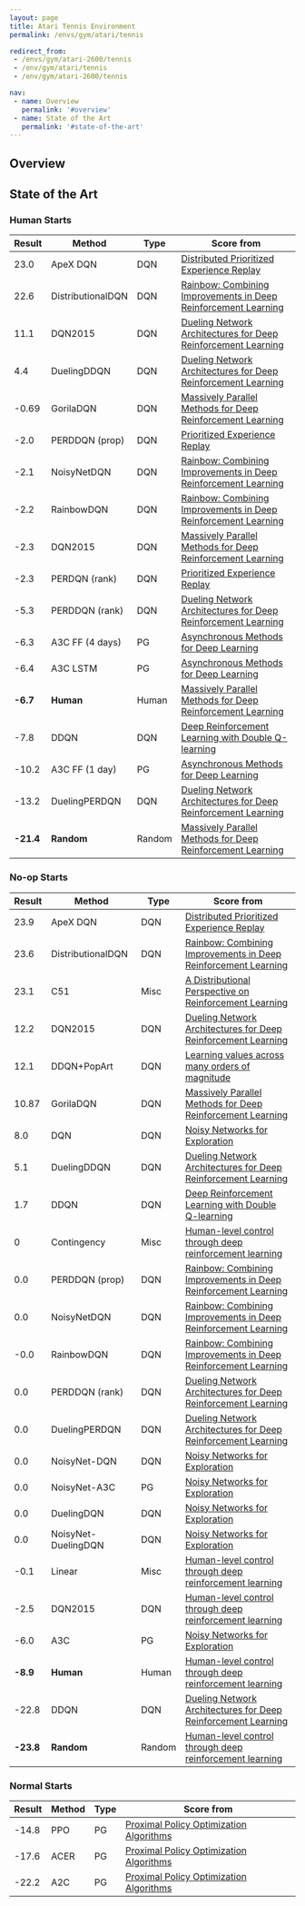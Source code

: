 ```yaml
---
layout: page
title: Atari Tennis Environment
permalink: /envs/gym/atari/tennis

redirect_from:
 - /envs/gym/atari-2600/tennis
 - /env/gym/atari/tennis
 - /env/gym/atari-2600/tennis

nav:
 - name: Overview
   permalink: '#overview'
 - name: State of the Art
   permalink: '#state-of-the-art'
---
```



## Overview

## State of the Art

### Human Starts

| Result | Method | Type | Score from |
|--------|--------|------|------------|
| 23.0 | ApeX DQN | DQN | [Distributed Prioritized Experience Replay](https://arxiv.org/abs/1803.00933) |
| 22.6 | DistributionalDQN | DQN | [Rainbow: Combining Improvements in Deep Reinforcement Learning](https://arxiv.org/abs/1710.02298) |
| 11.1 | DQN2015 | DQN | [Dueling Network Architectures for Deep Reinforcement Learning](https://arxiv.org/abs/1511.06581) |
| 4.4 | DuelingDDQN | DQN | [Dueling Network Architectures for Deep Reinforcement Learning](https://arxiv.org/abs/1511.06581) |
| -0.69 | GorilaDQN | DQN | [Massively Parallel Methods for Deep Reinforcement Learning](https://arxiv.org/abs/1507.04296) |
| -2.0 | PERDDQN (prop) | DQN | [Prioritized Experience Replay](https://arxiv.org/abs/1511.05952) |
| -2.1 | NoisyNetDQN | DQN | [Rainbow: Combining Improvements in Deep Reinforcement Learning](https://arxiv.org/abs/1710.02298) |
| -2.2 | RainbowDQN | DQN | [Rainbow: Combining Improvements in Deep Reinforcement Learning](https://arxiv.org/abs/1710.02298) |
| -2.3 | DQN2015 | DQN | [Massively Parallel Methods for Deep Reinforcement Learning](https://arxiv.org/abs/1507.04296) |
| -2.3 | PERDQN (rank) | DQN | [Prioritized Experience Replay](https://arxiv.org/abs/1511.05952) |
| -5.3 | PERDDQN (rank) | DQN | [Dueling Network Architectures for Deep Reinforcement Learning](https://arxiv.org/abs/1511.06581) |
| -6.3 | A3C FF (4 days) | PG | [Asynchronous Methods for Deep Learning](https://arxiv.org/abs/1602.01783) |
| -6.4 | A3C LSTM | PG | [Asynchronous Methods for Deep Learning](https://arxiv.org/abs/1602.01783) |
| **-6.7** | **Human** | Human | [Massively Parallel Methods for Deep Reinforcement Learning](https://arxiv.org/abs/1507.04296) |
| -7.8 | DDQN | DQN | [Deep Reinforcement Learning with Double Q-learning](https://arxiv.org/abs/1509.06461) |
| -10.2 | A3C FF (1 day) | PG | [Asynchronous Methods for Deep Learning](https://arxiv.org/abs/1602.01783) |
| -13.2 | DuelingPERDQN | DQN | [Dueling Network Architectures for Deep Reinforcement Learning](https://arxiv.org/abs/1511.06581) |
| **-21.4** | **Random** | Random | [Massively Parallel Methods for Deep Reinforcement Learning](https://arxiv.org/abs/1507.04296) |

### No-op Starts

| Result | Method | Type | Score from |
|--------|--------|------|------------|
| 23.9 | ApeX DQN | DQN | [Distributed Prioritized Experience Replay](https://arxiv.org/abs/1803.00933) |
| 23.6 | DistributionalDQN | DQN | [Rainbow: Combining Improvements in Deep Reinforcement Learning](https://arxiv.org/abs/1710.02298) |
| 23.1 | C51 | Misc | [A Distributional Perspective on Reinforcement Learning](https://arxiv.org/abs/1707.06887) |
| 12.2 | DQN2015 | DQN | [Dueling Network Architectures for Deep Reinforcement Learning](https://arxiv.org/abs/1511.06581) |
| 12.1 | DDQN+PopArt | DQN | [Learning values across many orders of magnitude](https://arxiv.org/abs/1602.07714) |
| 10.87 | GorilaDQN | DQN | [Massively Parallel Methods for Deep Reinforcement Learning](https://arxiv.org/abs/1507.04296) |
| 8.0 | DQN | DQN | [Noisy Networks for Exploration](https://arxiv.org/abs/1706.10295) |
| 5.1 | DuelingDDQN | DQN | [Dueling Network Architectures for Deep Reinforcement Learning](https://arxiv.org/abs/1511.06581) |
| 1.7 | DDQN | DQN | [Deep Reinforcement Learning with Double Q-learning](https://arxiv.org/abs/1509.06461) |
| 0 | Contingency | Misc | [Human-level control through deep reinforcement learning](https://storage.googleapis.com/deepmind-media/dqn/DQNNaturePaper.pdf) |
| 0.0 | PERDDQN (prop) | DQN | [Rainbow: Combining Improvements in Deep Reinforcement Learning](https://arxiv.org/abs/1710.02298) |
| 0.0 | NoisyNetDQN | DQN | [Rainbow: Combining Improvements in Deep Reinforcement Learning](https://arxiv.org/abs/1710.02298) |
| -0.0 | RainbowDQN | DQN | [Rainbow: Combining Improvements in Deep Reinforcement Learning](https://arxiv.org/abs/1710.02298) |
| 0.0 | PERDDQN (rank) | DQN | [Dueling Network Architectures for Deep Reinforcement Learning](https://arxiv.org/abs/1511.06581) |
| 0.0 | DuelingPERDQN | DQN | [Dueling Network Architectures for Deep Reinforcement Learning](https://arxiv.org/abs/1511.06581) |
| 0.0 | NoisyNet-DQN | DQN | [Noisy Networks for Exploration](https://arxiv.org/abs/1706.10295) |
| 0.0 | NoisyNet-A3C | PG | [Noisy Networks for Exploration](https://arxiv.org/abs/1706.10295) |
| 0.0 | DuelingDQN | DQN | [Noisy Networks for Exploration](https://arxiv.org/abs/1706.10295) |
| 0.0 | NoisyNet-DuelingDQN | DQN | [Noisy Networks for Exploration](https://arxiv.org/abs/1706.10295) |
| -0.1 | Linear | Misc | [Human-level control through deep reinforcement learning](https://storage.googleapis.com/deepmind-media/dqn/DQNNaturePaper.pdf) |
| -2.5 | DQN2015 | DQN | [Human-level control through deep reinforcement learning](https://storage.googleapis.com/deepmind-media/dqn/DQNNaturePaper.pdf) |
| -6.0 | A3C | PG | [Noisy Networks for Exploration](https://arxiv.org/abs/1706.10295) |
| **-8.9** | **Human** | Human | [Human-level control through deep reinforcement learning](https://storage.googleapis.com/deepmind-media/dqn/DQNNaturePaper.pdf) |
| -22.8 | DDQN | DQN | [Dueling Network Architectures for Deep Reinforcement Learning](https://arxiv.org/abs/1511.06581) |
| **-23.8** | **Random** | Random | [Human-level control through deep reinforcement learning](https://storage.googleapis.com/deepmind-media/dqn/DQNNaturePaper.pdf) |

### Normal Starts

| Result | Method | Type | Score from |
|--------|--------|------|------------|
| -14.8 | PPO | PG | [Proximal Policy Optimization Algorithms](https://arxiv.org/abs/1707.06347) |
| -17.6 | ACER | PG | [Proximal Policy Optimization Algorithms](https://arxiv.org/abs/1707.06347) |
| -22.2 | A2C | PG | [Proximal Policy Optimization Algorithms](https://arxiv.org/abs/1707.06347) |

